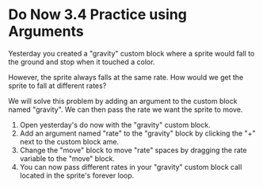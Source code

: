 # Do Now 3.4 Practice using Arguments

Yesterday you created a "gravity" custom block where a sprite would fall to the ground and stop when it touched a color.

However, the sprite always falls at the same rate.  How would we get the sprite to fall at different rates?

We will solve this problem by adding an argument to the custom block named "gravity".  We can then pass the rate we want the sprite to move.

1. Open yesterday's do now with the "gravity" custom block.
2. Add an argument named "rate" to the "gravity" block by clicking the "+" next to the custom block ame.
3. Change the "move" block to move "rate" spaces by dragging the rate variable to the "move" block.
4. You can now pass different rates in your "gravity" custom block call located in the sprite's forever loop.
